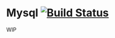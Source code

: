 # Mysql [![Build Status](https://travis-ci.org/ChristopherDavenport/ansible-role-mysql.svg?branch=master)](https://travis-ci.org/ChristopherDavenport/ansible-role-mysql)

WIP
